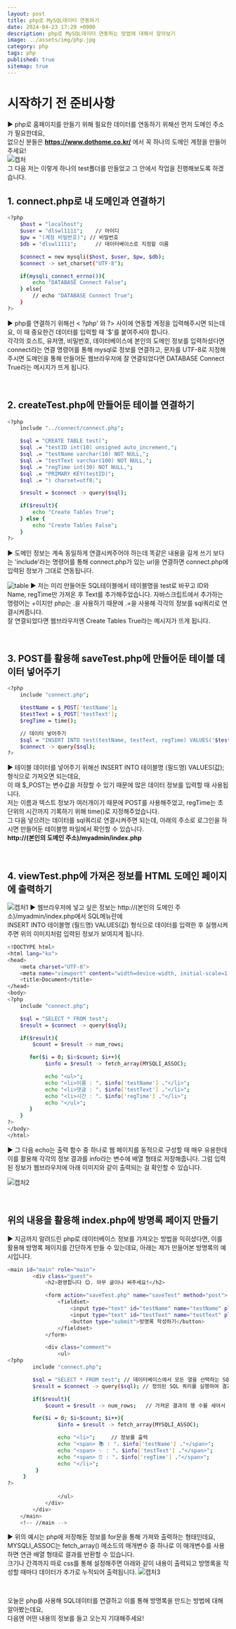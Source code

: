 ```yaml
---
layout: post
title: php로 MySQL데이터 연동하기
date: 2024-04-23 17:29 +0900
description: php로 MySQL데이터 연동하는 방법에 대해서 알아보기
image: ../assets/img/php.jpg
category: php
tags: php
published: true
sitemap: true
---
```


# 시작하기 전 준비사항
▶ php로 홈페이지를 만들기 위해 필요한 데이터를 연동하기 위해선 먼저 도메인 주소가 필요한데요,<br />
없으신 분들은 **https://www.dothome.co.kr/** 에서 꼭 하나의 도메인 계정을 만들어주세요!<br />
![캡처](https://github.com/HwangInJi/class2024/assets/163365140/dbcccf53-5897-4b25-bb9f-b33098c0a011)<br />
그 다음 저는 이렇게 하나의 test폴더를 만들었고 그 안에서 작업을 진행해보도록 하겠습니다.

## 1. connect.php로 내 도메인과 연결하기

````bash
<?php
    $host = "localhost";
    $user = "dlswl1111";    // 아이디
    $pw = "(계정 비밀번호)"; // 비밀번호
    $db = "dlswl1111";      // 데이터베이스로 지정할 이름

    $connect = new mysqli($host, $user, $pw, $db);
    $connect -> set_charset("UTF-8");

    if(mysqli_connect_errno()){
        echo "DATABASE Connect False";
    } else{
        // echo "DATABASE Connect True";
    }
?>
````

▶ php를 연결하기 위해선 < ?php' 와 ?> 사이에 연동할 계정을 입력해주시면 되는데요, 이 때 중요한건 데이터를 입력할 때 '$'를 붙여주셔야 합니다.<br />
각각의 호스트, 유저명, 비밀번호, 데이터베이스에 본인의 도메인 정보를 입력하셨다면 connect라는 연결 명령어를 통해 mysql로 정보를 연결하고, 문자를 UTF-8로 지정해주시면 도메인을 통해 만들어둔 웹브라우저에 잘 연결되었다면 DATABASE Connect True라는 메시지가 뜨게 됩니다.

<br>

## 2. createTest.php에 만들어둔 테이블 연결하기

````bash
<?php
    include "../connect/connect.php";

    $sql = "CREATE TABLE test(";
    $sql .= "testID int(10) unsigned auto_increment,";
    $sql .= "testName varchar(10) NOT NULL,";
    $sql .= "testText varchar(100) NOT NULL,";
    $sql .= "regTime int(30) NOT NULL,";
    $sql .= "PRIMARY KEY(testID)";
    $sql .= ") charset=utf8;";

    $result = $connect -> query($sql);

    if($result){
        echo "Create Tables True";
    } else {
        echo "Create Tables False";
    }
?>
````

▶ 도메인 정보는 계속 동일하게 연결시켜주어야 하는데 똑같은 내용을 길게 쓰기 보다는 'include'라는 명령어를 통해 connect.php가 있는 url을 연결하면 connect.php에 입력된 정보가 그대로 연동됩니다.<br />

![table](https://github.com/HwangInJi/class2024/assets/163365140/fbc09583-4466-45c6-99e0-894d59f3607c)
▶ 저는 미리 만들어둔 SQL테이블에서 테이블명을 test로 바꾸고 ID와 Name, regTime만 가져온 후 Text를 추가해주었습니다.
자바스크립트에서 추가하는 명령어는 +이지만 php는 .을 사용하기 때문에 .=을 사용해 각각의 정보를 sql쿼리로 연결시켜줍니다.<br />
잘 연결되었다면 웹브라우저엔 Create Tables True라는 메시지가 뜨게 됩니다.

<br>

## 3. POST를 활용해 saveTest.php에 만들어둔 테이블 데이터 넣어주기

````bash
<?php
    include "connect.php";

    $testName = $_POST['testName'];
    $testText = $_POST['testText'];
    $regTime = time();

    // 데이터 넣어주기
    $sql = "INSERT INTO test(testName, testText, regTime) VALUES('$testName', '$testText', '$regTime')";
    $connect -> query($sql);
?>
````

▶ 테이블 데이터를 넣어주기 위해선 INSERT INTO 테이블명 (필드명) VALUES(값); 형식으로 가져오면 되는데요,<br />
이 때 $_POST는 변수값을 저장할 수 있기 때문에 많은 데이터 정보를 입력할 때 사용됩니다.<br />
저는 이름과 텍스트 정보가 여러개이기 때문에 POST를 사용해주었고, regTime는 초단위의 시간까지 기록하기 위해 time()로 지정해주었습니다.<br />
그 다음 넣으려는 데이터를 sql쿼리로 연결시켜주면 되는데, 아래의 주소로 로그인을 하시면 만들어둔 테이블명 파일에서 확인할 수 있습니다.<br />
**http://(본인의 도메인 주소)/myadmin/index.php**

<br>

## 4. viewTest.php에 가져온 정보를 HTML 도메인 페이지에 출력하기
![캡처1](https://github.com/HwangInJi/class2024/assets/163365140/7353da0f-936a-488a-b211-1f7f9ceb180e)
▶ 웹브라우저에 넣고 싶은 정보는 http://(본인의 도메인 주소)/myadmin/index.php에서 SQL메뉴란에<br />
INSERT INTO 테이블명 (필드명) VALUES(값) 형식으로 데이터를 입력한 후 실행시켜주면 위의 이미지처럼 입력된 정보가 보여지게 됩니다.

````bash
<!DOCTYPE html>
<html lang="ko">
<head>
    <meta charset="UTF-8">
    <meta name="viewport" content="width=device-width, initial-scale=1.0">
    <title>Document</title>
</head>
<body>
<?php
    include "connect.php";

    $sql = "SELECT * FROM test";
    $result = $connect -> query($sql);

    if($result){
        $count = $result -> num_rows;

       for($i = 0; $i<$count; $i++){
            $info = $result -> fetch_array(MYSQLI_ASSOC);

            echo "<ul>";
            echo "<li>이름 : ". $info['testName'] ."</li>";
            echo "<li>댓글 : ". $info['testText'] ."</li>";
            echo "<li>시간 : ". $info['regTime'] ."</li>";
            echo "</ul>";
       }
    }
?>
</body>
</html>
````

▶ 그 다음 echo는 출력 함수 중 하나로 웹 페이지를 동적으로 구성할 때 매우 유용한데 이를 활용해 각각의 정보 결과를 info라는 변수에 배열 형태로 저장해줍니다. 그럼 입력된 정보가 웹브라우저에 아래 이미지와 같이 출력되는 걸 확인할 수 있습니다.

![캡처2](https://github.com/HwangInJi/class2024/assets/163365140/39125049-e517-4cc3-adba-c41205fcd8d3)


<br>

## 위의 내용을 활용해 index.php에 방명록 페이지 만들기

▶ 지금까지 알려드린 php로 데이터베이스 정보를 가져오는 방법을 익히셨다면, 이를 활용해 방명록 페이지를 간단하게 만들 수 있는데요, 아래는 제가 만들어본 방명록의 예시입니다.

````bash
<main id="main" role="main">
        <div class="guest">
            <h2>환영합니다 😊. 아무 글이나 써주세요!</h2>

            <form action="saveTest.php" name="saveTest" method="post">
                <fieldset>
                    <input type="text" id="testName" name="testName" placeholder="이름">
                    <input type="text" id="testText" name="testText" placeholder="100자 이내로 작성해주세요!">
                    <button type="submit">방명록 작성하기</button>
                </fieldset>
            </form>

            <div class="comment">
                <ul>
<?php
        include "connect.php";

        $sql = "SELECT * FROM test"; // 데이터베이스에서 모든 열을 선택하는 SQL 쿼리를 정의
        $result = $connect -> query($sql); // 정의된 SQL 쿼리를 실행하여 결과를 가져옴

        if($result){
            $count = $result -> num_rows;   // 가져온 결과의 행 수를 세어서 $count 변수에 저장

        for($i = 0; $i<$count; $i++){
                $info = $result -> fetch_array(MYSQLI_ASSOC);

                echo "<li>";     // 정보를 출력
                echo "<span> 📚 : ". $info['testName'] ."</span>";
                echo "<span> ✨ : ". $info['testText'] ."</span>";
                echo "<span> ⏰ : ". $info['regTime'] ."</span>";
                echo "</li>";
         }
     }
?>
                    
                </ul>
            </div>
        </div>
    </main>
    <!-- //main -->
````

▶ 위의 예시는 php에 저장해둔 정보를 for문을 통해 가져와 출력하는 형태인데요,<br>
MYSQLI_ASSOC는 fetch_array() 메소드의 매개변수 중 하나로 이 매개변수를 사용하면 연관 배열 형태로 결과를 반환할 수 있습니다.<br>
크기나 간격까지 따로 css를 통해 설정해주면 아래와 같이 내용이 출력되고 방명록을 작성할 때마다 데이터가 추가로 누적되어 출력됩니다.
![캡처3](https://github.com/HwangInJi/class2024/assets/163365140/d257ecb4-0daa-49bf-a105-97d9b0adc754)


<br>

오늘은 php를 사용해 SQL데이터를 연결하고 이를 통해 방명록을 만드는 방법에 대해 알아봤는데요,<br>
다음엔 어떤 내용의 정보를 들고 오는지 기대해주세요!